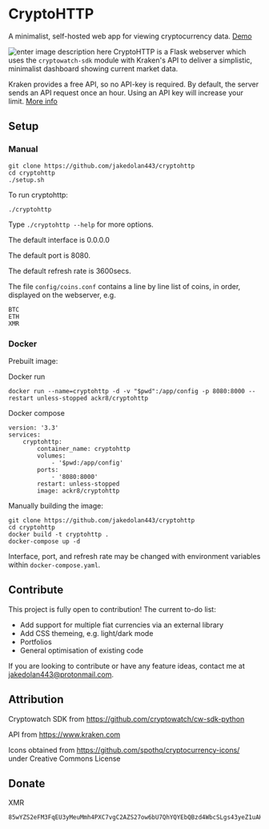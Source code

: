 # CryptoHTTP
A minimalist, self-hosted web app for viewing cryptocurrency data.
[Demo](http://135.181.148.230:38505/)

![enter image description here](https://raw.githubusercontent.com/jakedolan443/cryptohttp/main/screenshots/screenshot4.png)
CryptoHTTP is a Flask webserver which uses the `cryptowatch-sdk` module with Kraken's API to deliver a simplistic, minimalist dashboard showing current market data.

Kraken provides a free API, so no API-key is required. By default, the server sends an API request once an hour. Using an API key will increase your limit. [More info](https://support.kraken.com/hc/en-us/articles/360022839451-Generate-API-keys)

## Setup

### Manual

```
git clone https://github.com/jakedolan443/cryptohttp
cd cryptohttp
./setup.sh
```
To run cryptohttp:
```
./cryptohttp
```
Type `./cryptohttp --help` for more options.

The default interface is 0.0.0.0

The default port is 8080.

The default refresh rate is 3600secs.

The file `config/coins.conf` contains a line by line list of coins, in order, displayed on the webserver, e.g.
```
BTC
ETH
XMR
```

### Docker

Prebuilt image:

Docker run
```
docker run --name=cryptohttp -d -v "$pwd":/app/config -p 8080:8000 --restart unless-stopped ackr8/cryptohttp
```
Docker compose
```
version: '3.3'
services:
    cryptohttp:
        container_name: cryptohttp
        volumes:
            - '$pwd:/app/config'
        ports:
            - '8080:8000'
        restart: unless-stopped
        image: ackr8/cryptohttp
```

Manually building the image:

```
git clone https://github.com/jakedolan443/cryptohttp
cd cryptohttp
docker build -t cryptohttp .
docker-compose up -d
```

Interface, port, and refresh rate may be changed with environment variables within `docker-compose.yaml`.

## Contribute
This project is fully open to contribution! The current to-do list:

- Add support for multiple fiat currencies via an external library
- Add CSS themeing, e.g. light/dark mode
- Portfolios
- General optimisation of existing code

If you are looking to contribute or have any feature ideas, contact me at jakedolan443@protonmail.com.

## Attribution

Cryptowatch SDK from https://github.com/cryptowatch/cw-sdk-python

API from https://www.kraken.com

Icons obtained from https://github.com/spothq/cryptocurrency-icons/ under Creative Commons License 

## Donate

XMR
```
85wYZS2eFM3FqEU3yMeuMmh4PXC7vgC2AZS27ow6bU7QhYQYEbQBzd4WbcSLgs43yeZ1uAHRkGcn1Q6jRyNHcL881JoAyVG
